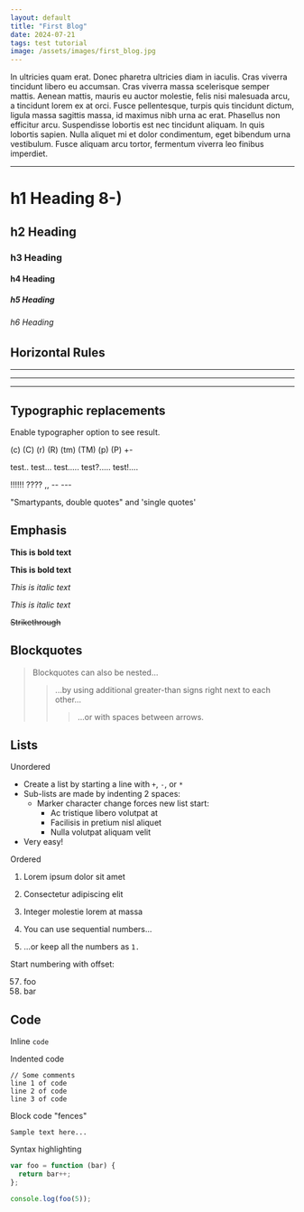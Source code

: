 ```yaml
---
layout: default
title: "First Blog"
date: 2024-07-21
tags: test tutorial
image: /assets/images/first_blog.jpg
---
```


In ultricies quam erat. Donec pharetra ultricies diam in iaculis. Cras viverra tincidunt libero eu accumsan. Cras viverra massa scelerisque semper mattis. Aenean mattis, mauris eu auctor molestie, felis nisi malesuada arcu, a tincidunt lorem ex at orci. Fusce pellentesque, turpis quis tincidunt dictum, ligula massa sagittis massa, id maximus nibh urna ac erat. Phasellus non efficitur arcu. Suspendisse lobortis est nec tincidunt aliquam. In quis lobortis sapien. Nulla aliquet mi et dolor condimentum, eget bibendum urna vestibulum. Fusce aliquam arcu tortor, fermentum viverra leo finibus imperdiet.

---

# h1 Heading 8-)
## h2 Heading
### h3 Heading
#### h4 Heading
##### h5 Heading
###### h6 Heading


## Horizontal Rules

___

---

***


## Typographic replacements

Enable typographer option to see result.

(c) (C) (r) (R) (tm) (TM) (p) (P) +-

test.. test... test..... test?..... test!....

!!!!!! ???? ,,  -- ---

"Smartypants, double quotes" and 'single quotes'


## Emphasis

**This is bold text**

__This is bold text__

*This is italic text*

_This is italic text_

~~Strikethrough~~


## Blockquotes


> Blockquotes can also be nested...
>> ...by using additional greater-than signs right next to each other...
> > > ...or with spaces between arrows.


## Lists

Unordered

+ Create a list by starting a line with `+`, `-`, or `*`
+ Sub-lists are made by indenting 2 spaces:
  - Marker character change forces new list start:
    * Ac tristique libero volutpat at
    + Facilisis in pretium nisl aliquet
    - Nulla volutpat aliquam velit
+ Very easy!

Ordered

1. Lorem ipsum dolor sit amet
2. Consectetur adipiscing elit
3. Integer molestie lorem at massa


1. You can use sequential numbers...
1. ...or keep all the numbers as `1.`

Start numbering with offset:

57. foo
1. bar


## Code

Inline `code`

Indented code

    // Some comments
    line 1 of code
    line 2 of code
    line 3 of code


Block code "fences"

```
Sample text here...
```

Syntax highlighting

``` js
var foo = function (bar) {
  return bar++;
};

console.log(foo(5));
```
